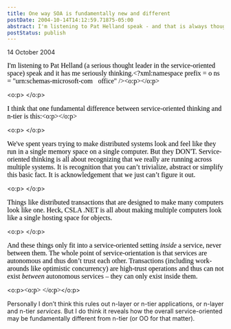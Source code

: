 ```yaml
---
title: One way SOA is fundamentally new and different
postDate: 2004-10-14T14:12:59.71875-05:00
abstract: I'm listening to Pat Helland speak - and that is always thought provoking
postStatus: publish
---
```

14 October 2004

<font size="3"><font color="#000000"><font face="Times New Roman">I'm listening to Pat Helland (a serious thought leader in the service-oriented space) speak and it has me seriously thinking.<?xml:namespace prefix = o ns = "urn:schemas-microsoft-com:office:office" /><o:p></o:p></font></font></font>

<o:p><font face="Times New Roman" color="#000000" size="3">&nbsp;</font></o:p>

<font size="3"><font color="#000000"><font face="Times New Roman">I think that one fundamental difference between service-oriented thinking and n-tier is this:<o:p></o:p></font></font></font>

<o:p><font face="Times New Roman" color="#000000" size="3">&nbsp;</font></o:p>

<font face="Times New Roman" color="#000000" size="3">We've spent years trying to make distributed systems look and feel like they run in a single memory space on a single computer. But they DON'T. Service-oriented thinking is all about recognizing that we really are running across multiple systems. It is recognition that you can&#8217;t trivialize, abstract or simplify this basic fact. <span style="FONT-SIZE: 12pt; FONT-FAMILY: 'Times New Roman'; mso-fareast-font-family: 'Times New Roman'; mso-ansi-language: EN-US; mso-fareast-language: EN-US; mso-bidi-language: AR-SA">It is acknowledgement that we just can&#8217;t figure it out.</span></font>

<o:p><font face="Times New Roman" color="#000000" size="3">&nbsp;</font></o:p>

<font face="Times New Roman" color="#000000" size="3">Things like distributed transactions that are designed to make many computers look like one. Heck, CSLA .NET is all about making multiple computers look like a single hosting space for objects.</font>

<o:p><font face="Times New Roman" color="#000000" size="3">&nbsp;</font></o:p>

<font face="Times New Roman" color="#000000" size="3">And these things only fit into a service-oriented setting <i style="mso-bidi-font-style: normal">inside</i> a service, never between them. The whole point of service-orientation is that services are autonomous and thus don&#8217;t trust each other. Transactions (including work-arounds like optimistic concurrency) are high-trust operations and thus can not exist <i style="mso-bidi-font-style: normal">between</i> autonomous services &#8211; they can only exist inside them.</font>

<o:p><font face="Times New Roman" color="#000000" size="3"><o:p>&nbsp;</o:p></font></o:p>

Personally I don’t think this rules out n-layer or n-tier applications, or n-layer and n-tier *services*. But I do think it reveals how the overall service-oriented may be fundamentally different from n-tier (or OO for that matter).



